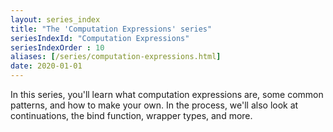 ```yaml
---
layout: series_index
title: "The 'Computation Expressions' series"
seriesIndexId: "Computation Expressions"
seriesIndexOrder : 10
aliases: [/series/computation-expressions.html]
date: 2020-01-01
---
```


In this series, you'll learn what computation expressions are, some common patterns, and how to make your own. In the process, we'll also look at continuations, the bind function, wrapper types, and more.


